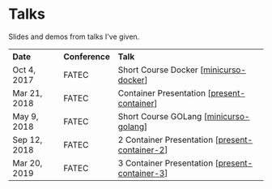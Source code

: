 Talks
=====

Slides and demos from talks I've given.

<table>
  <tr>
    <th align="left">Date</th>
    <th align="left">Conference</th>
    <th align="left">Talk</th>
  </tr>
  <tr>
    <td>Oct 4, 2017</td>
    <td>FATEC</td>
    <td>Short Course Docker
      [<a href="https://github.com/luclissi/minicurso-docker">minicurso-docker</a>]</td>
  </tr>
  <tr>
    <td>Mar 21, 2018</td>
    <td>FATEC</td>
    <td>Container Presentation 
      [<a href="https://github.com/luclissi/present-container">present-container</a>]</td>
  </tr>
  <tr>
    <td>May 9, 2018</td>
    <td>FATEC</td>
    <td>Short Course GOLang 
      [<a href="https://github.com/luclissi/minicurso-golang">minicurso-golang</a>]</td>
  </tr>
  <tr>
    <td>Sep 12, 2018</td>
    <td>FATEC</td>
    <td>2 Container Presentation 
      [<a href="https://github.com/luclissi/talks/tree/master/present-container-2">present-container-2</a>]</td>
  </tr>
  <tr>
    <td>Mar 20, 2019</td>
    <td>FATEC</td>
    <td>3 Container Presentation 
      [<a href="https://github.com/luclissi/talks/tree/master/present-container-3">present-container-3</a>]</td>
  </tr>
</table>

